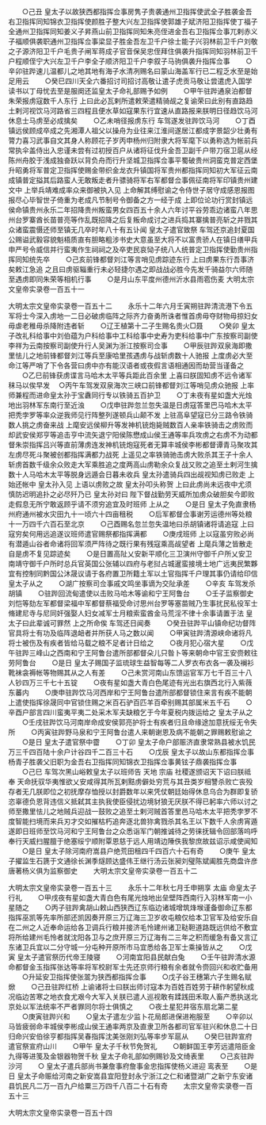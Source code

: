 <!-- { "loadSidebar": true } -->
　　○己丑  皇太子以故狭西都指挥佥事房隽子贵袭通州卫指挥使武全子胜袭金吾右卫指挥同知锦衣卫指挥使颜胜子整大兴左卫指挥使郭雄子斌济阳卫指挥使丁福子全通州卫指挥同知姜义子昇燕山前卫指挥同知朱亮侄进金吾右卫指挥佥事兀剌赤义子福顺俱袭职通州卫指挥佥事梁显子胜金吾左卫千户徐士能子兴羽林前卫千户刘敬之子源济阳卫千户毛贵子闸军蒋成子官音保吴忠侄拜住俱袭升指挥同知羽林前卫千户程顺侄宁大兴左卫千户李全子顺济阳卫千户李叙子马驹俱袭升指挥佥事
　　○辛卯驻跸速儿温都儿之地其地有海子水清冽赐名曰蒙山海盖军行已二程乏水至是始足用云
　　○癸巳四川天全六番招讨司招讨高敬让遣子虎贡马敬让尝遣虎入国学读书以丁母忧去至是服阕还监皇太子命礼部赐予如例
　　○甲午驻跸通泉泊都督朱荣报虏寇数千人东行  上曰此必瓦剌所遣敕荣遣精骑觇之复谕荣曰此别有直路趋土剌河视饮马河路省三四程且便水草如寇果东行宜速从直路报来朕明日径趋饮马河休息士马虏至必成擒矣
　　○乙未哨径报虏东行  车驾遂发驻跸饮马河
　　○丁酉镇远侯顾成卒成之先湘潭人祖父以操舟为业往来江淮间遂居江都成字景韶少壮勇有膂力喜习武事自文其身人称顾花子岁丙申杨州归附隶大将军麾下以勇称选为帐前兵常执伞盖侍出入忠谨未尝有过初授百户从诸将征伐升金吾卫副千户带刀宿卫扈从经陈州舟胶于浅成独奋跃以背负舟而行升坚城卫指挥佥事平蜀破贵州洞蛮克普定西堡升昭勇将军普定卫指挥使赐金带织金龙衣升镇国将军贵州都指挥同知初大军征云南成镇普定搤其后路蛮人无敢叛走者升骠骑将军右军都督佥事佩征南将军印镇贵州建文中  上举兵靖难成率众来御被执入见  上命解其缚慰谕之令侍世子居守成感恩报图报尽心毕智世子倚重为老成凡节制号令御备之方一经于成  上即位论功行赏封镇远侯命镇贵州永乐二年招降贵州叛蛮男女四百五十余人六年讨平谷劳乖边诸蛮八年思州台罗寨酋长苗普亮等作乱既招降之后复叛命成讨之进兵捣其寨擒普亮斩之并戮其众诸蛮震慑还师至镇无几卒时年八十有五讣闻  皇太子遣官致祭  车驾还京追封夏国公赐谥武毅容貌魁梧质直有胆略粗涉书史大意虽至大将不以富贵骄人在镇日缮甲兵申严号令威信并行蛮夷作生祠祠之及卒吏民哀恸子统八人统普定卫指挥使勤贵州指挥同知统先卒
　　○己亥前锋都督刘江等言哨见虏踪迹东行  上曰虏果东行吾事济矣敕江急追  之且曰虏驱辎重行未必轻捷尔遇之即战战必胜今先发千骑益尔六师随至遇虏即同朱荣等相机行事
　　○是月山东平度州德州沂水县雨雹伤麦
大明太宗文皇帝实录卷一百五十一


大明太宗文皇帝实录卷一百五十二
　　永乐十二年六月壬寅朔驻跸清流港下令五军将士今深入虏地一二日必破虏临阵之际齐力奋勇所诛者惟首虏毋夺财物毋掠妇女毋虐老稚毋杀降附违者斩
　　○辽王植第十二子生赐名贵火□聂
　　○癸卯  皇太子改礼科给事中刘伯蕴为户科给事中工科给事中史寿为吏科给事中广东按察司副使李祥为云南按察司副使升行人吴渊为浙江按察司佥事
　　○甲辰驻跸双泉海即撒里怯儿之地前锋都督刘江等兵至康哈里孩遇虏与战斩虏数十人驰报  上度虏必大至命江等严哨了下令各营曰虏中亦有能汉语者或夜假言语相通因而劫营当谨备之
　　○乙巳前锋获虏谍言马哈木太平等兵距此百余里  上喜曰朕固知虏不远令诸军秣马以俟早发
　○丙午车驾发双泉海次三峡口前锋都督刘江等哨见虏众驰报  上率师兼程而进命皇太孙于宝纛同行专以铁骑五百护卫
　　○丁未夜有星如盏大光烛地出羽林军东南行至近浊
　　○戊申驻跸忽兰忽失温是日虏寇答里巴马哈木太平把秃孛罗等率众逆我师见行阵整列遂顿兵山颠不发  上驻高阜望寇已分三路令铁骑数人挑之虏奋来战  上麾安远侯柳升等发神机铳炮毙贼数百人亲率铁骑击之虏败而却武安侯郑亨等追击亨中流矢退宁阳侯陈懋成山侯王通等率兵攻虏之右虏不为动都督朱崇指挥吕兴等直前薄虏连发神机铳炮寇死者无算丰城侯李彬都督谭青马聚攻其左虏尽死斗聚被创都指挥满都力战死  上遥见之率铁骑驰击虏大败杀其王子十余人斩虏首数千级余众败走大军乘胜追之度两高山虏勒余众复战又败之追至土剌河生擒数十人马哈木太平等脱身远遁会日暮未收兵  皇太孙遣骑兵四出觇视知虏已败走  上始还帐中  皇太孙入见  上语以虏败之故  皇太孙叩头称贺  上曰此虏尚未远夜中尤须慎防迟明追扑之必尽歼乃已  皇太孙对曰  陛下督战勤劳天威所加虏众破胆矣今即败走假息无所宁敢返顾乎请不须穷追宜及时班师  上从之
　　○是日  皇太子免直隶杨州府通州被水灾田九十一顷六十四亩租税
　　○后军都督佥事谢芳运德州等处粮十一万四千六百石至北京
　　○己酉赐名忽兰忽失温地曰杀胡镇诸将请追寇  上曰寇穷矣何用远追遂议班师遣官赐祭都指挥满都
　　○庚戌班师  上以寇虽穷败必尚有潜遁山谷者命诸将回军须严阵待之既行果有残寇乘高觇望者  上麾兵薄之皆散走自是虏不复见踪迹矣
　　○是日置高阯乂安新平顺化三卫演州守御千户所乂安卫南靖守御千户所时总兵官英国公张辅以四府与老挝占城暹蛮接境土地广远夷民繁夥宜有控制同黔国公沐晟议请于各府置卫所籍土军以土官指挥千户理其事仍请给印信  皇太子从之
　　○湖广按察司佥事戚文鸣坐事谪为交阯承差
　　○辛亥  车驾发杀胡镇
　　○驻跸回流甸遣使以击败马哈木等谕和宁王阿鲁台
　　○壬子监察御史刘恺等劾左军都督梁福中军都督蔡福受命讨思州台罗等塞苗贼乃生事扰民私役军士脩建尼寺与尼同奸强娶人妇女减军士月粮索蛮酋金马荒淫不律十余事请置于法  皇太子曰此辈诚可罪然  上之所命俟  车驾还日闻奏
　　○癸丑驻跸平山镇命纪功督阵官具将士有功及临阵退衄者并所获人马之数以闻
　　○甲寅驻跸清源峡命诸将凡将士被伤及有疾者皆给马载之粮不足者计日给之
　　○夜月犯心宿大星
　　○戊午驻跸三峰山之西南和宁王阿鲁台遣所部都督朵儿只昝卜等来朝命中官王安赍敕往劳阿鲁台
　　○是日  皇太子赐国子监琉球生益智每等二人罗衣布衣各一袭及襕衫靴袜衾褥帐等物赐其从之人有差
　　○己未赏河南山东馈运官军万七千百三十八人钞四万三千七十五锭
　　○夜有星如盏大青白色尾迹有光出右旗西北行入紫薇东蕃内
　　○庚申驻跸饮马河西岸和宁王阿鲁台遣所部都督锁住来言有疾不能朝  上遣使指挥徐晟同中官锁住赐之米百石驴百匹羊百牵别赐其部属米五千石
　　○辛酉户部言四川蛮夷平夷二处采木军夫缺粮乞于今年夏税内拨运给之  皇太子从之
　　○壬戌驻跸饮马河南岸命成安侯郭亮护将士有疾者归且命缘途加意抚绥无令失所
　　○丙寅驻跸野马泉和宁王阿鲁台遣人来朝谢恩及病不能朝之罪赐敕慰谕之
　　○是日  皇太子遣官祭中霤
　　○丁卯  皇太子命户部赈济直隶常熟县被水饥民万三千四百陆十余户计谷四千二百三十石
　　○戊辰  皇太子以故山东都指挥佥事杨青子胜袭父旧职为金吾右卫指挥同知锦衣卫指挥佥事黄铉子鼎袭指挥佥事
　　○己巳  车驾次黑山峪敕皇太子以班师告  天地  宗庙  社稷遂颁诏天下诏曰朕祗奉  天命抚驭华夷惟欲乂安咸得其所瓦剌黠虏僻处穷荒与其丑类岁相讐杀败亡丧殁存者无几朕即位之初抚摩存恤授以封爵数年以来凭仗朝廷始得休息乌合为群即复骄恣辜德负恩背违信义抵弑其主执我使臣侵扰边境豺狼无厌朕不得已躬率六师以讨之师至撒里怯儿之地贼兵迎战一鼓败之追至土剌河贼首答里邑马哈木太平把秃孛罗不度智能扫境而来兵刃才交如摧枯朽追奔逐北兽狝禽戮杀其名王以下数千人余虏宵遁遂即日班师至饮马河和宁王阿鲁台之众悉诣军门朝推诚待之劳徕抚辑令回部落呜呼奉行天威扫腥膻于绝塞绥宁顺附覃恩慈于远人用靖边陲佚我黎庶故兹诏示咸使闻知
　　○是日  皇太子除河南府嵩县户绝荒田租四千四百六十石有奇
　　○庚午  皇太子擢监生石篪于文通徐长渊季燧顾达盛伟王继行汤云张昶刘璧陈斌阖胜先商盘许彦唐著杨义俱为监察御史
　　大明太宗文皇帝实录卷一百五十二


大明太宗文皇帝实录卷一百五十三
　　永乐十二年秋七月壬申朔享  太庙  命皇太子行礼
　　○甲戌夜有星如盏大青白色有尾光烛地出垒壁阵西南行入羽林军南一小星随之
　　○丙子驻跸禽胡山敕山西狭西辽东临边诸城增筑烽堠谨备御命辽东都指挥巫凯等先率所部还凯因奏开原三万辽海三卫岁收屯粮仅给本卫官军及给安乐自在二州之人近奉命运给各卫调兵行粮并接济毛怜建州诸卫鞑靼道路既远供给不敷宜将所给建州毛怜者就沈阳各卫与之庶开原三万辽海有二三年之积而缓急有备又言辽东诸卫兵宜以二分守城一分屯种开原所市马宜悉给各卫军士乘操皆从之
　　○戊寅  皇太子遣官祭历代帝王陵寝
　　○河南宜阳县民献白兔
　　○壬午驻跸清水源命都督金玉指挥张达等率将军校尉军士先还京师行粮有余者就令赍回兴和收贮备用
　　○升延安卫指挥使张翯为狭西都指挥佥事
　　○戊子谷王穗第六子生赐名赋焮
　　○己丑驻跸红桥  上谕诸将士曰朕出师讨寇本为百姓百姓劳于耕作躬望秋成况临边苦寒之地衣食尤艰今大军入关朕已遣人巡视敢有蹂践田禾取人畜产悉执送北京处以军法统率不严者罪同尔将士俱慎之
　　○夜土星犯井宿东扇北第二星
　　○庚寅驻跸兴和
　　○皇太子遣左少监卜花局郎进保进袍服至
　　○辛卯以马皆疲弱命丰城侯李彬成山侯王通率两京及直隶卫所各都司官军驻兴和休息二十日归命兴安伯徐亨都指挥吴春指挥沈美张刚刘弘等率步军扈从
　　○癸巳驻跸宣府遣官祭宣府山川
　　○甲午  皇太子千秋节免贺礼
　　○朝鲜国王李芳远遣陪臣金九得等进笺及金银器物贺千秋  皇太子命礼部如例赐钞及文绮表里
　　○己亥驻跸沙河
　　○  皇太子遣兵部尚书兼詹事府詹事金忠指挥使杨义进迎  鸾表至
　　○是日  皇太子命赈给河南之新安嵩县宜阳登封永宁浙江之仁和诸暨湖广之新宁东安诸县饥民凡二万一百九户给粟三万四千八百二十石有奇
　　太宗文皇帝实录卷一百五十三


大明太宗文皇帝实录卷一百五十四
